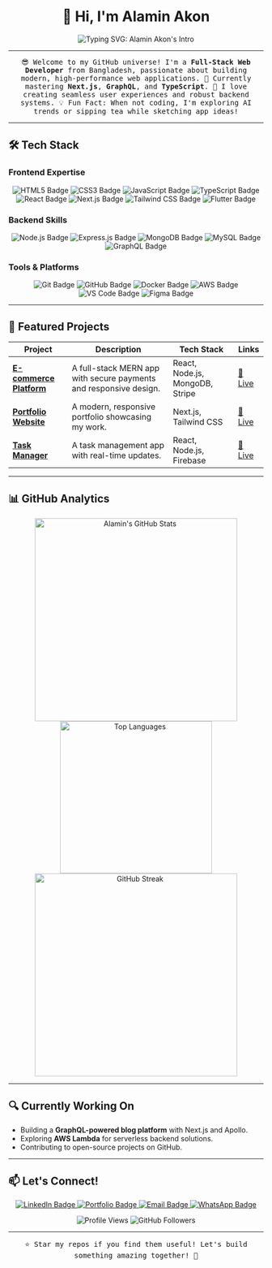 <div align="center">
  <h1>👋 Hi, I'm Alamin Akon</h1>
  <img src="https://readme-typing-svg.herokuapp.com?font=Inter&size=24&color=6366F1&center=true&vCenter=true&width=600&lines=Full-Stack+Web+Developer+from+Bangladesh;Crafting+Scalable+%26+Responsive+Web+Apps;Passionate+about+Next.js+%26+GraphQL" alt="Typing SVG: Alamin Akon's Intro">
</div>

---

<div align="center">
  <samp>
    😎 Welcome to my GitHub universe! I'm a <b>Full-Stack Web Developer</b> from Bangladesh, passionate about building modern, high-performance web applications.  
    🌱 Currently mastering <b>Next.js</b>, <b>GraphQL</b>, and <b>TypeScript</b>.  
    🚀 I love creating seamless user experiences and robust backend systems.  
    💡 Fun Fact: When not coding, I'm exploring AI trends or sipping tea while sketching app ideas!
  </samp>
</div>

---

## 🛠️ Tech Stack

### Frontend Expertise
<p align="center">
  <img src="https://img.shields.io/badge/HTML5-E34F26?style=flat-square&logo=html5&logoColor=white" alt="HTML5 Badge">
  <img src="https://img.shields.io/badge/CSS3-1572B6?style=flat-square&logo=css3&logoColor=white" alt="CSS3 Badge">
  <img src="https://img.shields.io/badge/JavaScript-F7DF1E?style=flat-square&logo=javascript&logoColor=black" alt="JavaScript Badge">
  <img src="https://img.shields.io/badge/TypeScript-3178C6?style=flat-square&logo=typescript&logoColor=white" alt="TypeScript Badge">
  <img src="https://img.shields.io/badge/React-20232A?style=flat-square&logo=react&logoColor=61DAFB" alt="React Badge">
  <img src="https://img.shields.io/badge/Next.js-000000?style=flat-square&logo=next.js&logoColor=white" alt="Next.js Badge">
  <img src="https://img.shields.io/badge/Tailwind_CSS-38B2AC?style=flat-square&logo=tailwind-css&logoColor=white" alt="Tailwind CSS Badge">
  <img src="https://img.shields.io/badge/Flutter-02569B?style=flat-square&logo=flutter&logoColor=white" alt="Flutter Badge">
</p>

### Backend Skills
<p align="center">
  <img src="https://img.shields.io/badge/Node.js-43853D?style=flat-square&logo=node.js&logoColor=white" alt="Node.js Badge">
  <img src="https://img.shields.io/badge/Express.js-404D59?style=flat-square" alt="Express.js Badge">
  <img src="https://img.shields.io/badge/MongoDB-4EA94B?style=flat-square&logo=mongodb&logoColor=white" alt="MongoDB Badge">
  <img src="https://img.shields.io/badge/MySQL-005C84?style=flat-square&logo=mysql&logoColor=white" alt="MySQL Badge">
  <img src="https://img.shields.io/badge/GraphQL-E10098?style=flat-square&logo=graphql&logoColor=white" alt="GraphQL Badge">
</p>

### Tools & Platforms
<p align="center">
  <img src="https://img.shields.io/badge/Git-F05032?style=flat-square&logo=git&logoColor=white" alt="Git Badge">
  <img src="https://img.shields.io/badge/GitHub-100000?style=flat-square&logo=github&logoColor=white" alt="GitHub Badge">
  <img src="https://img.shields.io/badge/Docker-2496ED?style=flat-square&logo=docker&logoColor=white" alt="Docker Badge">
  <img src="https://img.shields.io/badge/AWS-232F3E?style=flat-square&logo=amazon-aws&logoColor=white" alt="AWS Badge">
  <img src="https://img.shields.io/badge/VS_Code-0078D4?style=flat-square&logo=visual%20studio%20code&logoColor=white" alt="VS Code Badge">
  <img src="https://img.shields.io/badge/Figma-F24E1E?style=flat-square&logo=figma&logoColor=white" alt="Figma Badge">
</p>

---

## 🌟 Featured Projects

| Project | Description | Tech Stack | Links |
|---------|-------------|------------|-------|
| **[E-commerce Platform](https://github.com/alaminakon/ecommerce-platform)** | A full-stack MERN app with secure payments and responsive design. | React, Node.js, MongoDB, Stripe | [🔗 Live](https://ecommerce.alaminakon.dev) |
| **[Portfolio Website](https://github.com/alaminakon/portfolio)** | A modern, responsive portfolio showcasing my work. | Next.js, Tailwind CSS | [🔗 Live](https://alaminakon.dev) |
| **[Task Manager](https://github.com/alaminakon/task-manager)** | A task management app with real-time updates. | React, Node.js, Firebase | [🔗 Live](https://taskmanager.alaminakon.dev) |

---

## 📊 GitHub Analytics

<div align="center">
  <img src="https://github-readme-stats.vercel.app/api?username=alaminakon&show_icons=true&theme=radical&hide_border=true&count_private=true" alt="Alamin's GitHub Stats" width="400">
  <img src="https://github-readme-stats.vercel.app/api/top-langs/?username=alaminakon&layout=compact&theme=radical&hide_border=true&langs_count=6" alt="Top Languages" width="300">
</div>

<div align="center">
  <img src="https://streak-stats.demolab.com/?user=alaminakon&theme=radical&hide_border=true&date_format=M%20j%5B%2C%20Y%5D" alt="GitHub Streak" width="400">
</div>

---

## 🔍 Currently Working On
- Building a **GraphQL-powered blog platform** with Next.js and Apollo.
- Exploring **AWS Lambda** for serverless backend solutions.
- Contributing to open-source projects on GitHub.

---

## 📫 Let's Connect!

<p align="center">
  <a href="https://www.linkedin.com/in/alaminakon" target="_blank">
    <img src="https://img.shields.io/badge/LinkedIn-0077B5?style=flat-square&logo=linkedin&logoColor=white" alt="LinkedIn Badge">
  </a>
  <a href="https://alaminakon.dev" target="_blank">
    <img src="https://img.shields.io/badge/Portfolio-FF5722?style=flat-square&logo=google-chrome&logoColor=white" alt="Portfolio Badge">
  </a>
  <a href="mailto:dev.alaminakon@gmail.com">
    <img src="https://img.shields.io/badge/Email-D14836?style=flat-square&logo=gmail&logoColor=white" alt="Email Badge">
  </a>
  <a href="https://wa.me/88014766823304">
    <img src="https://img.shields.io/badge/WhatsApp-25D366?style=flat-square&logo=whatsapp&logoColor=white" alt="WhatsApp Badge">
  </a>
</p>

<div align="center">
  <img src="https://komarev.com/ghpvc/?username=alaminakon&label=Profile%20Views&color=0e75b6&style=flat-square" alt="Profile Views">
  <img src="https://img.shields.io/github/followers/alaminakon?label=Followers&style=social" alt="GitHub Followers">
</div>

---

<div align="center">
  <samp>⭐ Star my repos if you find them useful! Let's build something amazing together! 🚀</samp>
</div>
